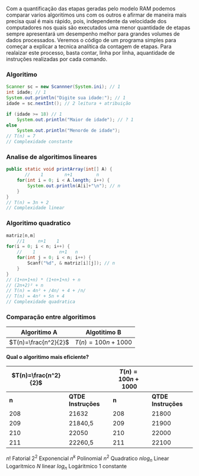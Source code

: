 Com a quantificação das etapas geradas pelo modelo RAM podemos comparar varios algoritimos uns com os outros e afirmar de maneira mais precisa qual é mais rápido, pois, independente da velocidade dos computadores nos quais são executados uma menor quantidade de etapas sempre apresentará um desempenho melhor para grandes volumes de dados processados.
Veremos o código de um programa simples para começar a explicar a tecnica analítica da contagem de etapas. 
Para realaizar este processo, basta contar, linha por linha, aquantidade de instruções realizadas por cada comando.
### Algoritimo
```java
Scanner sc = new Scannner(System.ini); // 1
int idade; // 1
System.out.println("Digite sua idade:"); // 1
idade = sc.nextInt(); // 2 leitura + atribuição

if (idade >= 18) // 1
	System.out.println("Maior de idade"); // ? 1
else
	System.out.println("Menorde de idade");
// T(n) = 7
// Complexidade constante
```
### Analise de algoritimos lineares
```java
public static void printArray(int[] A) {
	   //    1        n+1         n
	for(int i = 0; i < A.length; i++) {
		System.out.println(A[i]+"\n"); // n
	}
}
// T(n) = 3n + 2
// Complexidade linear
```
### Algoritimo quadratico
```c
matriz[n,m]
    //1     n+1    1
for(i = 0; i < n; i++) {
	//    1         n+1   n
	for(int j = 0; i < n; i++) {
		Scanf("%d", & matriz[i][j]); // n
	}
}
// (1+n+1+n) * (1+n+1+n) + n
// (2n+2)² + n
// T(n) = 4n² + /4n/ + 4 + /n/
// T(n) = 4n² + 5n + 4
// Complexidade quadratica
```
### Comparação entre algoritimos
| Algoritimo A         | Algotitimo B     |
| -------------------- | ---------------- |
| $T(n)=\frac{n^2}{2}$ | $T(n)=100n+1000$ |

**Qual o algoritimo mais eficiente?**

| $T(n)=\frac{n^2}{2}$ |                 | $T(n)=100n+1000$ |                 |
| -------------------- | --------------- | ---------------- | --------------- |
| **n**                    | **QTDE Instruções** | **n**                | **QTDE Instruções** |
| 208                  | 21632           | 208              |       21800          |
| 209                  | 21840,5         | 209              |       21900          |
| 210                  | 22050           | 210              |        22000         |
| 211                  | 22260,5         | 211              |        22100         |

$n!$ Fatorial
$2^2$ Exponencial
$n^k$ Polinomial
$n^2$ Quadratico
$n log_n$ Linear Logaritmico
$N$ linear
$log_n$ Logáritmico
$1$ constante